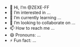 - 👋 Hi, I’m @ZEXE-FF
- 👀 I’m interested in ...
- 🌱 I’m currently learning ...
- 💞️ I’m looking to collaborate on ...
- 📫 How to reach me ...
- 😄 Pronouns: ...
- ⚡ Fun fact: ...

<!---
ZEXE-FF/ZEXE-FF is a ✨ special ✨ repository because its `README.md` (this file) appears on your GitHub profile.
You can click the Preview link to take a look at your changes.
--->
